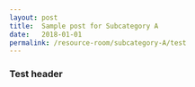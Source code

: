 ```yaml
---
layout: post
title:  Sample post for Subcategory A
date:   2018-01-01
permalink: /resource-room/subcategory-A/test
---
```


### Test header
